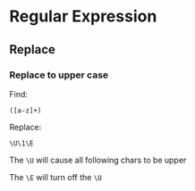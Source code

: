 # Regular Expression

## Replace

### Replace to upper case

Find:

    ([a-z]+)

Replace:

    \U\1\E

The `\U` will cause all following chars to be upper

The `\E` will turn off the `\U`

